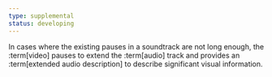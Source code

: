 ```yaml
---
type: supplemental
status: developing
---
```


In cases where the existing pauses in a soundtrack are not long enough, the :term[video] pauses to extend the :term[audio] track and provides an :term[extended audio description] to describe significant visual information.